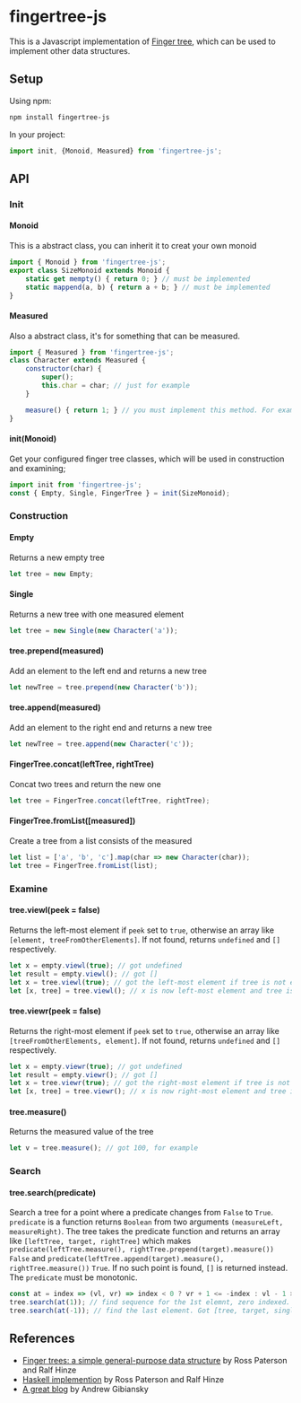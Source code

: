 # fingertree-js
This is a Javascript implementation of [Finger tree](https://en.wikipedia.org/wiki/Finger_tree), which can be used to implement other data structures.

## Setup
Using npm:
```bash
npm install fingertree-js
```
In your project:
```javascript
import init, {Monoid, Measured} from 'fingertree-js';
```
## API

### Init
#### Monoid
This is a abstract class, you can inherit it to creat your own monoid
```javascript
import { Monoid } from 'fingertree-js';
export class SizeMonoid extends Monoid {
    static get mempty() { return 0; } // must be implemented
    static mappend(a, b) { return a + b; } // must be implemented
}
```
#### Measured
Also a abstract class, it's for something that can be measured.
```javascript
import { Measured } from 'fingertree-js';
class Character extends Measured {
    constructor(char) {
        super();
        this.char = char; // just for example
    }

    measure() { return 1; } // you must implement this method. For example, a character has size 1
}
```
#### init(Monoid)
Get your configured finger tree classes, which will be used in construction and examining;
```javascript
import init from 'fingertree-js';
const { Empty, Single, FingerTree } = init(SizeMonoid);
```

### Construction
#### Empty
Returns a new empty tree
```javascript
let tree = new Empty;
```
#### Single
Returns a new tree with one measured element
```javascript
let tree = new Single(new Character('a'));
```
#### tree.prepend(measured)
Add an element to the left end and returns a new tree
```javascript
let newTree = tree.prepend(new Character('b'));
```
#### tree.append(measured)
Add an element to the right end and returns a new tree
```javascript
let newTree = tree.append(new Character('c'));
```
#### FingerTree.concat(leftTree, rightTree)
Concat two trees and return the new one
```javascript
let tree = FingerTree.concat(leftTree, rightTree);
```
#### FingerTree.fromList([measured])
Create a tree from a list consists of the measured
```javascript
let list = ['a', 'b', 'c'].map(char => new Character(char));
let tree = FingerTree.fromList(list);
```

### Examine
#### tree.viewl(peek = false)
Returns the left-most element if `peek` set to `true`, otherwise an array like `[element, treeFromOtherElements]`.
If not found, returns `undefined` and `[]` respectively.
```javascript
let x = empty.viewl(true); // got undefined
let result = empty.viewl(); // got []
let x = tree.viewl(true); // got the left-most element if tree is not empty
let [x, tree] = tree.viewl(); // x is now left-most element and tree is a new tree from rest elements, can be a empty tree
```
#### tree.viewr(peek = false)
Returns the right-most element if `peek` set to `true`, otherwise an array like `[treeFromOtherElements, element]`.
If not found, returns `undefined` and `[]` respectively.
```javascript
let x = empty.viewr(true); // got undefined
let result = empty.viewr(); // got []
let x = tree.viewr(true); // got the right-most element if tree is not empty
let [x, tree] = tree.viewr(); // x is now right-most element and tree is a new tree from rest elements, can be a empty tree
```
#### tree.measure()
Returns the measured value of the tree
```javascript
let v = tree.measure(); // got 100, for example
```

### Search
#### tree.search(predicate)
Search a tree for a point where a predicate changes from `False` to `True`. `predicate` is a function returns `Boolean` from two arguments `(measureLeft, measureRight)`. The tree takes the predicate function and returns an array like `[leftTree, target, rightTree]` which makes `predicate(leftTree.measure(), rightTree.prepend(target).measure())` `False` and `predicate(leftTree.append(target).measure(), rightTree.measure())` `True`. If no such point is found, `[]` is returned instead. The `predicate` must be monotonic.
```javascript
const at = index => (vl, vr) => index < 0 ? vr + 1 <= -index : vl - 1 >= index; // you can ignore vr completely and use vl only if you like
tree.search(at(1)); // find sequence for the 1st elemnt, zero indexed. Got [single, target, empty], for example.
tree.search(at(-1)); // find the last element. Got [tree, target, single], for example.
```

## References
* [Finger trees: a simple general-purpose data structure](http://staff.city.ac.uk/~ross/papers/FingerTree.html) by Ross Paterson and Ralf Hinze
* [Haskell implemention](https://hackage.haskell.org/package/fingertree-0.1.4.2/docs/Data-FingerTree.html) by Ross Paterson and Ralf Hinze
* [A great blog](http://andrew.gibiansky.com/blog/haskell/finger-trees/) by Andrew Gibiansky

